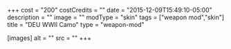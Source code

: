 +++
cost = "200"
costCredits = ""
date = "2015-12-09T15:49:10-05:00"
description = ""
image = ""
modType = "skin"
tags = ["weapon mod","skin"]
title = "DEU WWII Camo"
type = "weapon-mod"

[images]
  alt = ""
  src = ""
+++
